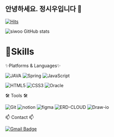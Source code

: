 ## 안녕하세요. 정시우입니다 👋

[![Hits](https://hits.seeyoufarm.com/api/count/incr/badge.svg?url=https%3A%2F%2Fgithub.com%2Fsiwoo-9943&count_bg=%23F6E7CD&title_bg=%23EBD6A2&icon=&icon_color=%23E7E7E7&title=hits&edge_flat=false)](https://hits.seeyoufarm.com)

![siwoo GitHub stats](https://github-readme-stats.vercel.app/api?username=siwoo-9943&show_icons=true&theme=gotham)



# 💪Skills
✨Platforms & Languages✨

![JAVA](https://img.shields.io/badge/JAVA-5DACDF.svg?&style=for-the-badge&logo=JAVA&logoColor=white)
![Spring](https://img.shields.io/badge/Spring-6DB33F.svg?&style=for-the-badge&logo=Spring&logoColor=white)
![JavaScript](https://img.shields.io/badge/JavaScript-004027.svg?&style=for-the-badge&logo=JavaScript&logoColor=white)



![HTML5](https://img.shields.io/badge/HTML5-E34F26.svg?&style=for-the-badge&logo=HTML5&logoColor=white)
![CSS3](https://img.shields.io/badge/CSS3-1572B6.svg?&style=for-the-badge&logo=CSS3&logoColor=white)
![Oracle](https://img.shields.io/badge/Oracle-77AA99.svg?&style=for-the-badge&logo=Oracle&logoColor=white)



🛠 Tools 🛠


![Git](https://img.shields.io/badge/Git-5C5543.svg?&style=for-the-badge&logo=Git&logoColor=white)
![notion](https://img.shields.io/badge/notion-466BB0.svg?&style=for-the-badge&logo=notion&logoColor=white)
![figma](https://img.shields.io/badge/figma-007808.svg?&style=for-the-badge&logo=figma&logoColor=white)
![ERD-CLOUD](https://img.shields.io/badge/ERDCLOUD-6965DB.svg?&style=for-the-badge&logo=ERD-CLOUD&logoColor=white)
![Draw-io](https://img.shields.io/badge/Drawio-D4911E.svg?&style=for-the-badge&logo=Draw-io&logoColor=white)



📫 Contact 📫

[![Gmail Badge](https://img.shields.io/badge/Gmail-d14836?style=flat-square&logo=Gmail&logoColor=white&link=mailto:kimsh1691@gmail.com)](mailto:siwoo9943@gmail.com)
